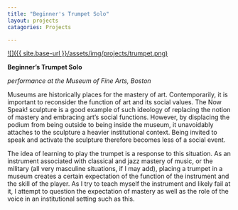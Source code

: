 ```yaml
---
title: "Beginner's Trumpet Solo"
layout: projects
catagories: Projects

---
```

 

 
[![]({{ site.base-url }}/assets/img/projects/trumpet.png)](https://player.vimeo.com/video/267697016)


**Beginner’s Trumpet Solo**

*performance at the Museum of Fine Arts, Boston*

Museums are historically places for the mastery of art. Contemporarily, it is important to reconsider the function of art and its social values. The Now Speak! sculpture is a good example of such ideology of replacing the notion of mastery and embracing art’s social functions. However, by displacing the podium from being outside to being inside the museum, it unavoidably attaches to the sculpture a heavier institutional context. Being invited to speak and activate the sculpture therefore becomes less of a social event.

The idea of learning to play the trumpet is a response to this situation. As an instrument associated with classical and jazz mastery of music, or the military (all very masculine situations, if I may add), placing a trumpet in a museum creates a certain expectation of the function of the instrument and the skill of the player. As I try to teach myself the instrument and likely fail at it, I attempt to question the expectation of mastery as well as the role of the voice in an institutional setting such as this.

